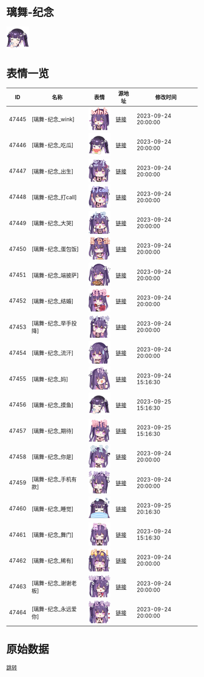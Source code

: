 # 璃舞-纪念

<img src="./cover.png" height="60" alt="cover" />

# 表情一览

|ID|名称|表情|源地址|修改时间|
|----|----|----|----|----|
|47445|[璃舞-纪念_wink]|<img src="./pic/047445_%5B璃舞-纪念_wink%5D.png" height="60" alt="wink"/>|[链接](https://i0.hdslb.com/bfs/garb/85c4a348dec75248458a0b1c6ee5627fbc5eb1ee.png)|2023-09-24 20:00:00|
|47446|[璃舞-纪念_吃瓜]|<img src="./pic/047446_%5B璃舞-纪念_吃瓜%5D.png" height="60" alt="吃瓜"/>|[链接](https://i0.hdslb.com/bfs/garb/4606d6a06aa97fbc62489f0a20e64785dc6ba2b4.png)|2023-09-24 20:00:00|
|47447|[璃舞-纪念_出生]|<img src="./pic/047447_%5B璃舞-纪念_出生%5D.png" height="60" alt="出生"/>|[链接](https://i0.hdslb.com/bfs/garb/601060bd4c283907476d57c9973fc33a8cce91dc.png)|2023-09-24 20:00:00|
|47448|[璃舞-纪念_打call]|<img src="./pic/047448_%5B璃舞-纪念_打call%5D.png" height="60" alt="打call"/>|[链接](https://i0.hdslb.com/bfs/garb/15fc2805d7ea25c1310d1e2d27b14bf7f491f7ca.png)|2023-09-24 20:00:00|
|47449|[璃舞-纪念_大哭]|<img src="./pic/047449_%5B璃舞-纪念_大哭%5D.png" height="60" alt="大哭"/>|[链接](https://i0.hdslb.com/bfs/garb/d6d74a1bab6ce6cc8dc1ed59dead83a70387e2c3.png)|2023-09-24 20:00:00|
|47450|[璃舞-纪念_蛋包饭]|<img src="./pic/047450_%5B璃舞-纪念_蛋包饭%5D.png" height="60" alt="蛋包饭"/>|[链接](https://i0.hdslb.com/bfs/garb/b78a551860d0f0b77d155749d7323dbae5afbaaa.png)|2023-09-24 20:00:00|
|47451|[璃舞-纪念_端披萨]|<img src="./pic/047451_%5B璃舞-纪念_端披萨%5D.png" height="60" alt="端披萨"/>|[链接](https://i0.hdslb.com/bfs/garb/95707e54d7e1fe6d86150572e8c675194802d70e.png)|2023-09-24 20:00:00|
|47452|[璃舞-纪念_结婚]|<img src="./pic/047452_%5B璃舞-纪念_结婚%5D.png" height="60" alt="结婚"/>|[链接](https://i0.hdslb.com/bfs/garb/a4e51438f2796503a0b3d448fce8a1cd4e87a258.png)|2023-09-24 20:00:00|
|47453|[璃舞-纪念_举手投降]|<img src="./pic/047453_%5B璃舞-纪念_举手投降%5D.png" height="60" alt="举手投降"/>|[链接](https://i0.hdslb.com/bfs/garb/79a84a9af8b443e7b339e180f9093fedca5da71e.png)|2023-09-24 20:00:00|
|47454|[璃舞-纪念_流汗]|<img src="./pic/047454_%5B璃舞-纪念_流汗%5D.png" height="60" alt="流汗"/>|[链接](https://i0.hdslb.com/bfs/garb/a703af017a01e77a2b1e165a2b13e58ed9e9a5e4.png)|2023-09-24 20:00:00|
|47455|[璃舞-纪念_妈]|<img src="./pic/047455_%5B璃舞-纪念_妈%5D.png" height="60" alt="妈"/>|[链接](https://i0.hdslb.com/bfs/garb/a56e5c0aa84d1f0d373b269b5ed106edb6daaa31.png)|2023-09-24 15:16:30|
|47456|[璃舞-纪念_摸鱼]|<img src="./pic/047456_%5B璃舞-纪念_摸鱼%5D.png" height="60" alt="摸鱼"/>|[链接](https://i0.hdslb.com/bfs/garb/00fed5ae77bcc4add044ce2a1095f0239b9d91b1.png)|2023-09-25 15:16:30|
|47457|[璃舞-纪念_期待]|<img src="./pic/047457_%5B璃舞-纪念_期待%5D.png" height="60" alt="期待"/>|[链接](https://i0.hdslb.com/bfs/garb/6fd643d51238e6eb0a97eae85f5f5f1562705922.png)|2023-09-25 15:16:30|
|47458|[璃舞-纪念_你是]|<img src="./pic/047458_%5B璃舞-纪念_你是%5D.png" height="60" alt="你是"/>|[链接](https://i0.hdslb.com/bfs/garb/ebb97a671b9a04bd081e8f834dbab0e2da7629c2.png)|2023-09-24 20:00:00|
|47459|[璃舞-纪念_手机有款]|<img src="./pic/047459_%5B璃舞-纪念_手机有款%5D.png" height="60" alt="手机有款"/>|[链接](https://i0.hdslb.com/bfs/garb/47deee93f1f8efef2bfd833cf600df92aebf7e55.png)|2023-09-24 20:00:00|
|47460|[璃舞-纪念_睡觉]|<img src="./pic/047460_%5B璃舞-纪念_睡觉%5D.png" height="60" alt="睡觉"/>|[链接](https://i0.hdslb.com/bfs/garb/66a01e309bba88453a2ba16f12fbe572041dae03.png)|2023-09-25 20:16:30|
|47461|[璃舞-纪念_舞门]|<img src="./pic/047461_%5B璃舞-纪念_舞门%5D.png" height="60" alt="舞门"/>|[链接](https://i0.hdslb.com/bfs/garb/746c4903d74759ad0d4dc905df613023172f7dce.png)|2023-09-24 15:16:30|
|47462|[璃舞-纪念_稀有]|<img src="./pic/047462_%5B璃舞-纪念_稀有%5D.png" height="60" alt="稀有"/>|[链接](https://i0.hdslb.com/bfs/garb/689ca6388ef770b0c59ebff8bea685c38fd92e23.png)|2023-09-24 20:00:00|
|47463|[璃舞-纪念_谢谢老板]|<img src="./pic/047463_%5B璃舞-纪念_谢谢老板%5D.png" height="60" alt="谢谢老板"/>|[链接](https://i0.hdslb.com/bfs/garb/6a6eda3c14f13998b7e0d93f0e05b597a7c66eda.png)|2023-09-24 20:00:00|
|47464|[璃舞-纪念_永远爱你]|<img src="./pic/047464_%5B璃舞-纪念_永远爱你%5D.png" height="60" alt="永远爱你"/>|[链接](https://i0.hdslb.com/bfs/garb/dbe26cf725ac2a6e535539d98f96a0070cb7427e.png)|2023-09-24 20:00:00|

# 原始数据

[跳转](./raw.json)

